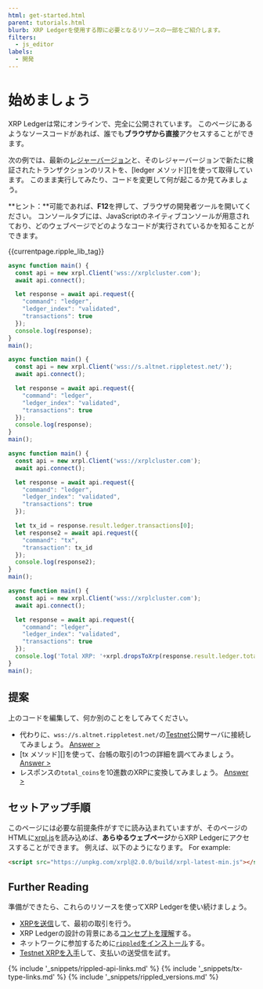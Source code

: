 ```yaml
---
html: get-started.html
parent: tutorials.html
blurb: XRP Ledgerを使用する際に必要となるリソースの一部をご紹介します。
filters:
  - js_editor
labels:
  - 開発
---
```


# 始めましょう

XRP Ledgerは常にオンラインで、完全に公開されています。 このページにあるようなソースコードがあれば、誰でも**ブラウザから直接**アクセスすることができます。

次の例では、最新の[レジャーバージョン](ledgers.html)と、そのレジャーバージョンで新たに検証されたトランザクションのリストを、\[ledger メソッド\]\[\]を使って取得しています。 このまま実行してみたり、コードを変更して何が起こるか見てみましょう。

**ヒント：**可能であれば、**F12**を押して、ブラウザの開発者ツールを開いてください。 コンソールタブには、JavaScriptのネイティブコンソールが用意されており、どのウェブページでどのようなコードが実行されているかを知ることができます。 <!-- SPELLING_IGNORE: f12 -->

<!-- ripple-lib & prerequisites -->
{{currentpage.ripple_lib_tag}}

<!-- JS_EDITOR_START step2 -->

```js
async function main() {
  const api = new xrpl.Client('wss://xrplcluster.com');
  await api.connect();

  let response = await api.request({
    "command": "ledger",
    "ledger_index": "validated",
    "transactions": true
  });
  console.log(response);
}
main();
```

```js
async function main() {
  const api = new xrpl.Client('wss://s.altnet.rippletest.net/');
  await api.connect();

  let response = await api.request({
    "command": "ledger",
    "ledger_index": "validated",
    "transactions": true
  });
  console.log(response);
}
main();
```

```js
async function main() {
  const api = new xrpl.Client('wss://xrplcluster.com');
  await api.connect();

  let response = await api.request({
    "command": "ledger",
    "ledger_index": "validated",
    "transactions": true
  });

  let tx_id = response.result.ledger.transactions[0];
  let response2 = await api.request({
    "command": "tx",
    "transaction": tx_id
  });
  console.log(response2);
}
main();
```

```js
async function main() {
  const api = new xrpl.Client('wss://xrplcluster.com');
  await api.connect();

  let response = await api.request({
    "command": "ledger",
    "ledger_index": "validated",
    "transactions": true
  });
  console.log('Total XRP: '+xrpl.dropsToXrp(response.result.ledger.total_coins));
}
main();
```

<!-- JS_EDITOR_END -->


## 提案

上のコードを編集して、何か別のことをしてみてください。

- 代わりに、`wss://s.altnet.rippletest.net/`の[Testnet](parallel-networks.html)公開サーバに接続してみましょう。 [Answer >](javascript:js_interactives.step2.ex_1())
- \[tx メソッド\]\[\]を使って、台帳の取引の1つの詳細を調べてみましょう。 [Answer >](javascript:js_interactives.step2.ex_2())
- レスポンスの`total_coins`を10進数のXRPに変換してみましょう。 [Answer >](javascript:js_interactives.step2.ex_3())


## セットアップ手順

このページには必要な前提条件がすでに読み込まれていますが、そのページのHTMLに[xrpl.js](https://github.com/XRPLF/xrpl.js/)を読み込めば、**あらゆるウェブページ**からXRP Ledgerにアクセスすることができます。 例えば、以下のようになります。 For example:

```html
<script src="https://unpkg.com/xrpl@2.0.0/build/xrpl-latest-min.js"></script>
```


## Further Reading

準備ができたら、これらのリソースを使ってXRP Ledgerを使い続けましょう。

- [XRPを送信](send-xrp.html)して、最初の取引を行う。
- XRP Ledgerの設計の背景にある[コンセプトを理解](concepts.html)する。
- ネットワークに参加するために[`rippled`をインストール](install-rippled.html)する。
- [Testnet XRPを入手](xrp-testnet-faucet.html)して、支払いの送受信を試す。

<!--{# common link defs #}-->
{% include '_snippets/rippled-api-links.md' %}
{% include '_snippets/tx-type-links.md' %}
{% include '_snippets/rippled_versions.md' %}
